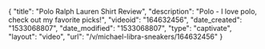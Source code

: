 {
    "title": "Polo Ralph Lauren Shirt Review",
    "description": "Polo - I love polo, check out my favorite picks!",
    "videoid": "164632456",
    "date_created": "1533068807",
    "date_modified": "1533068807",
    "type": "captivate",
    "layout": "video",
    "url": "\/v\/michael-libra-sneakers\/164632456"
}